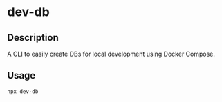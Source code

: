 # dev-db

## Description

A CLI to easily create DBs for local development using Docker Compose.

## Usage

```bash
npx dev-db
```
